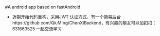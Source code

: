 #A android app based on fastAndroid

* 近期开始代码重构，采用JWT 认证方式，有一个简易后台https://github.com/QiuMing/ChenXiBackend，有兴趣的朋友可以加扣扣：631663525 一起交流学习